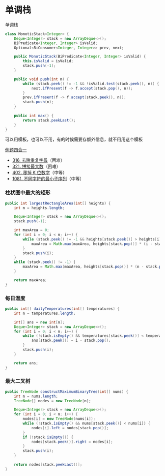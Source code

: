 # 单调栈



单调栈

```java
class MonoticStack<Integer> {
    Deque<Integer> stack = new ArrayDeque<>();
    BiPredicate<Integer, Integer> isValid;
    Optional<BiConsumer<Integer, Integer>> prev, next;

    public MonoticStack(BiPredicate<Integer, Integer> isValid) {
        this.isValid = isValid;
        stack.push(-1);
    }

    public void push(int n) {
        while (stack.peek() != -1 && !isValid.test(stack.peek(), n)) {
            next.ifPresent(f -> f.accept(stack.pop(), n));
        }
        prev.ifPresent(f -> f.accept(stack.peek(), n));
        stack.push(n);
    }
    
    public int max() {
        return stack.peekLast();
    }
}
```

可以用模板，也可以不用，有的时候需要存额外信息，就不用用这个模板

[例题四合一](https://leetcode.cn/problems/create-maximum-number/solutions/297892/yi-zhao-chi-bian-li-kou-si-dao-ti-ma-ma-zai-ye-b-7/)

- [316. 去除重复字母](https://leetcode-cn.com/problems/remove-duplicate-letters/)（困难）
- [321. 拼接最大数](https://leetcode-cn.com/problems/create-maximum-number/)（困难）
- [402. 移掉 K 位数字](https://leetcode-cn.com/problems/remove-k-digits/)（中等）
- [1081. 不同字符的最小子序列](https://leetcode-cn.com/problems/smallest-subsequence-of-distinct-characters/)（中等）

### 柱状图中最大的矩形

```java
public int largestRectangleArea(int[] heights) {
    int n = heights.length;

    Deque<Integer> stack = new ArrayDeque<>();
    stack.push(-1);

    int maxArea = 0;
    for (int i = 0; i < n; i++) {
        while (stack.peek() != -1 && heights[stack.peek()] > heights[i]) {
            maxArea = Math.max(maxArea, heights[stack.pop()] * (i - stack.peek() - 1));
        }
        stack.push(i);
    }
    while (stack.peek() != -1) {
        maxArea = Math.max(maxArea, heights[stack.pop()] * (n - stack.peek() - 1));
    }

    return maxArea;
}
```



### 每日温度

```java
public int[] dailyTemperatures(int[] temperatures) {
    int n = temperatures.length;

    int[] ans = new int[n];
    Deque<Integer> stack = new ArrayDeque<>();
    for (int i = 0; i < n; i++) {
        while (!stack.isEmpty() && temperatures[stack.peek()] < temperatures[i]) {
            ans[stack.peek()] = i - stack.pop();
        }
        stack.push(i);
    }

    return ans;
}
```



### 最大二叉树

```java
public TreeNode constructMaximumBinaryTree(int[] nums) {
    int n = nums.length;
    TreeNode[] nodes = new TreeNode[n];

    Deque<Integer> stack = new ArrayDeque<>();
    for (int i = 0; i < n; i++) {
        nodes[i] = new TreeNode(nums[i]);
        while (!stack.isEmpty() && nums[stack.peek()] < nums[i]) {
            nodes[i].left = nodes[stack.pop()];
        }
        if (!stack.isEmpty()) {
            nodes[stack.peek()].right = nodes[i];
        }
        stack.push(i);
    }
    
    return nodes[stack.peekLast()];
}
```

